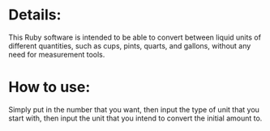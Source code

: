 # Details:
This Ruby software is intended to be able to convert between liquid units of different quantities, such as cups, pints, quarts, and gallons, without any need for measurement tools.
# How to use:
Simply put in the number that you want, then input the type of unit that you start with, then input the unit that you intend to convert the initial amount to.

